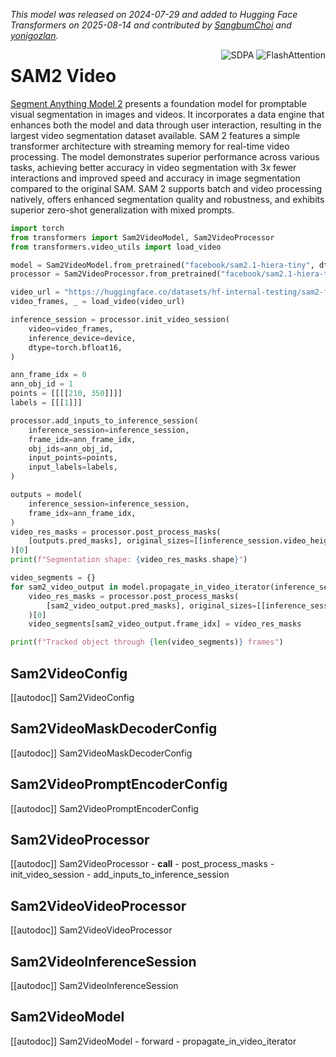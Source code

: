 <!--Copyright 2025 The HuggingFace Team. All rights reserved.

Licensed under the Apache License, Version 2.0 (the "License"); you may not use this file except in compliance with
the License. You may obtain a copy of the License at

http://www.apache.org/licenses/LICENSE-2.0

Unless required by applicable law or agreed to in writing, software distributed under the License is distributed on
an "AS IS" BASIS, WITHOUT WARRANTIES OR CONDITIONS OF ANY KIND, either express or implied. See the License for the
specific language governing permissions and limitations under the License.

⚠️ Note that this file is in Markdown but contain specific syntax for our doc-builder (similar to MDX) that may not be
rendered properly in your Markdown viewer.

-->

*This model was released on 2024-07-29 and added to Hugging Face Transformers on 2025-08-14 and contributed by [SangbumChoi](https://github.com/SangbumChoi) and [yonigozlan](https://huggingface.co/yonigozlan).*

<div style="float: right;">
    <div class="flex flex-wrap space-x-1">
        <img alt="SDPA" src="https://img.shields.io/badge/SDPA-DE3412?style=flat&logo=pytorch&logoColor=white">
        <img alt="FlashAttention" src="https://img.shields.io/badge/%E2%9A%A1%EF%B8%8E%20FlashAttention-eae0c8?style=flat">
    </div>
</div>

# SAM2 Video

[Segment Anything Model 2](https://huggingface.co/papers/2304.02643) presents a foundation model for promptable visual segmentation in images and videos. It incorporates a data engine that enhances both the model and data through user interaction, resulting in the largest video segmentation dataset available. SAM 2 features a simple transformer architecture with streaming memory for real-time video processing. The model demonstrates superior performance across various tasks, achieving better accuracy in video segmentation with 3x fewer interactions and improved speed and accuracy in image segmentation compared to the original SAM. SAM 2 supports batch and video processing natively, offers enhanced segmentation quality and robustness, and exhibits superior zero-shot generalization with mixed prompts.

<hfoptions id="usage">
<hfoption id="Sam2VideoModel">

```py
import torch
from transformers import Sam2VideoModel, Sam2VideoProcessor
from transformers.video_utils import load_video

model = Sam2VideoModel.from_pretrained("facebook/sam2.1-hiera-tiny", dtype="auto"
processor = Sam2VideoProcessor.from_pretrained("facebook/sam2.1-hiera-tiny")

video_url = "https://huggingface.co/datasets/hf-internal-testing/sam2-fixtures/resolve/main/bedroom.mp4"
video_frames, _ = load_video(video_url)

inference_session = processor.init_video_session(
    video=video_frames,
    inference_device=device,
    dtype=torch.bfloat16,
)

ann_frame_idx = 0
ann_obj_id = 1
points = [[[[210, 350]]]]
labels = [[[1]]]

processor.add_inputs_to_inference_session(
    inference_session=inference_session,
    frame_idx=ann_frame_idx,
    obj_ids=ann_obj_id,
    input_points=points,
    input_labels=labels,
)

outputs = model(
    inference_session=inference_session,
    frame_idx=ann_frame_idx,
)
video_res_masks = processor.post_process_masks(
    [outputs.pred_masks], original_sizes=[[inference_session.video_height, inference_session.video_width]], binarize=False
)[0]
print(f"Segmentation shape: {video_res_masks.shape}")

video_segments = {}
for sam2_video_output in model.propagate_in_video_iterator(inference_session):
    video_res_masks = processor.post_process_masks(
        [sam2_video_output.pred_masks], original_sizes=[[inference_session.video_height, inference_session.video_width]], binarize=False
    )[0]
    video_segments[sam2_video_output.frame_idx] = video_res_masks

print(f"Tracked object through {len(video_segments)} frames")
```

</hfoption>
</hfoptions>

## Sam2VideoConfig

[[autodoc]] Sam2VideoConfig

## Sam2VideoMaskDecoderConfig

[[autodoc]] Sam2VideoMaskDecoderConfig

## Sam2VideoPromptEncoderConfig

[[autodoc]] Sam2VideoPromptEncoderConfig

## Sam2VideoProcessor

[[autodoc]] Sam2VideoProcessor
    - __call__
    - post_process_masks
    - init_video_session
    - add_inputs_to_inference_session

## Sam2VideoVideoProcessor

[[autodoc]] Sam2VideoVideoProcessor

## Sam2VideoInferenceSession

[[autodoc]] Sam2VideoInferenceSession

## Sam2VideoModel

[[autodoc]] Sam2VideoModel
    - forward
    - propagate_in_video_iterator

